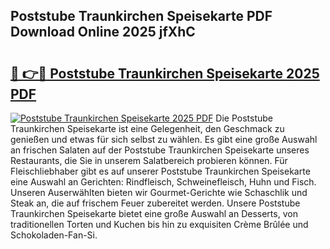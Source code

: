 ## Poststube Traunkirchen Speisekarte PDF Download Online 2025 jfXhC

# <h2><a href="http://gcd0v7y.nevu.top/?p=Poststube+Traunkirchen+Speisekarte">🔗 👉🔴 Poststube Traunkirchen Speisekarte 2025 PDF</a></h2>

[![Poststube Traunkirchen Speisekarte 2025 PDF](https://i.imgur.com/dBaPXMq.png)](http://gcd0v7y.nevu.top/?p=Poststube+Traunkirchen+Speisekarte)
Die Poststube Traunkirchen Speisekarte ist eine Gelegenheit, den Geschmack zu genießen und etwas für sich selbst zu wählen. Es gibt eine große Auswahl an frischen Salaten auf der Poststube Traunkirchen Speisekarte unseres Restaurants, die Sie in unserem Salatbereich probieren können. Für Fleischliebhaber gibt es auf unserer Poststube Traunkirchen Speisekarte eine Auswahl an Gerichten: Rindfleisch, Schweinefleisch, Huhn und Fisch. Unseren Auserwählten bieten wir Gourmet-Gerichte wie Schaschlik und Steak an, die auf frischem Feuer zubereitet werden. Unsere Poststube Traunkirchen Speisekarte bietet eine große Auswahl an Desserts, von traditionellen Torten und Kuchen bis hin zu exquisiten Crème Brûlée und Schokoladen-Fan-Si.
